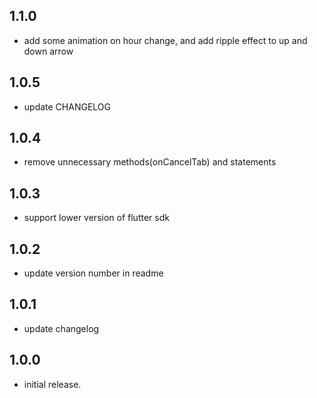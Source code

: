 ## 1.1.0

* add some animation on hour change, and add ripple effect to up and down arrow 

## 1.0.5

* update CHANGELOG

## 1.0.4

* remove unnecessary methods(onCancelTab) and statements

## 1.0.3

* support lower version of flutter sdk

## 1.0.2

*  update version number in readme

## 1.0.1

*  update changelog

## 1.0.0

*  initial release.

